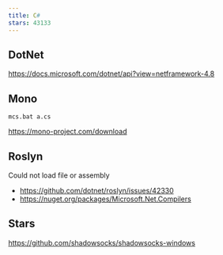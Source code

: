 ```yaml
---
title: C#
stars: 43133
---
```


## DotNet

<https://docs.microsoft.com/dotnet/api?view=netframework-4.8>

## Mono

~~~
mcs.bat a.cs
~~~

<https://mono-project.com/download>

## Roslyn

Could not load file or assembly

- <https://github.com/dotnet/roslyn/issues/42330>
- <https://nuget.org/packages/Microsoft.Net.Compilers>

## Stars

<https://github.com/shadowsocks/shadowsocks-windows>
